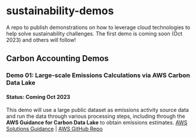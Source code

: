 # sustainability-demos
A repo to publish demonstrations on how to leverage cloud technologies to help solve sustainability challenges. The first demo is coming soon (Oct 2023) and others will follow!

## Carbon Accounting Demos
### Demo 01: Large-scale Emissions Calculations via AWS Carbon Data Lake
#### Status: Coming Oct 2023
This demo will use a large public dataset as emissions activity source data and run the data through various processing steps, including through the **AWS Guidance for Carbon Data Lake** to obtain emissions estimates.
[AWS Solutions Guidance](https://aws.amazon.com/solutions/guidance/carbon-data-lake-on-aws/) | [AWS GitHub Repo](https://github.com/aws-solutions-library-samples/guidance-for-carbon-data-lake-on-aws)
